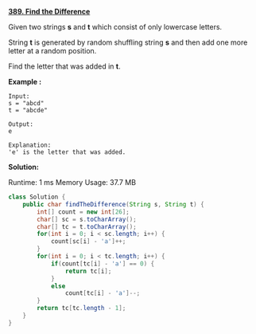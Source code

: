 **[389. Find the Difference](https://leetcode.com/problems/find-the-difference/)**

Given two strings **s** and **t** which consist of only lowercase letters.

String **t** is generated by random shuffling string **s** and then add one more letter at a random position.

Find the letter that was added in **t**.

**Example :**
```
Input:
s = "abcd"
t = "abcde"
```
```
Output:
e
```
```
Explanation:
'e' is the letter that was added.
```


**Solution:**

Runtime: 1 ms
Memory Usage: 37.7 MB
```java
class Solution {
    public char findTheDifference(String s, String t) {
        int[] count = new int[26];        
        char[] sc = s.toCharArray();
        char[] tc = t.toCharArray();
        for(int i = 0; i < sc.length; i++) {
            count[sc[i] - 'a']++;
        }
        for(int i = 0; i < tc.length; i++) {
            if(count[tc[i] - 'a'] == 0) {
                return tc[i];
            }
            else
                count[tc[i] - 'a']--;
        }
        return tc[tc.length - 1];
    }
}
```
